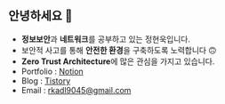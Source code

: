 ## 안녕하세요 👋
* **정보보안**과 **네트워크**를 공부하고 있는 정현욱입니다.
* 보안적 사고를 통해 **안전한 환경**을 구축하도록 노력합니다 🙃
* **Zero Trust Architecture**에 많은 관심을 가지고 있습니다.
* Portfolio : [Notion](https://na-jjang-ssae.notion.site/na-jjang-ssae/254f1623f6dc40b1999789a5963b6848)
* Blog : [Tistory](https://na-jjang-ssae.tistory.com/)
* Email : rkadl9045@gmail.com
